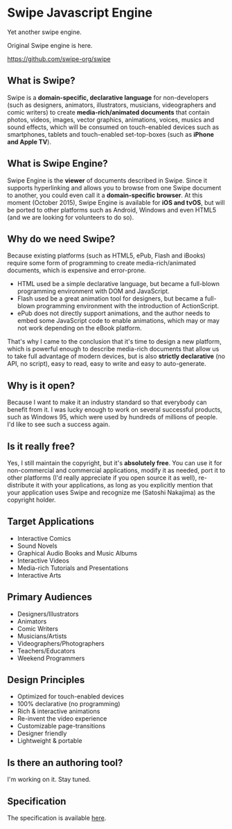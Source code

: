 # Swipe Javascript Engine 

Yet another swipe engine.

Original Swipe engine is here.

https://github.com/swipe-org/swipe




## What is Swipe?

Swipe is a **domain-specific, declarative language** for non-developers (such as designers, animators, illustrators, musicians, videographers and comic writers) to create **media-rich/animated documents** that contain photos, videos, images, vector graphics, animations, voices, musics and sound effects, which will be consumed on touch-enabled devices such as smartphones, tablets and touch-enabled set-top-boxes (such as **iPhone and Apple TV**). 

## What is Swipe Engine?

Swipe Engine is the **viewer** of documents described in Swipe. Since it supports hyperlinking and allows you to browse from one Swipe document to another, you could even call it a **domain-specific browser**. At this moment (October 2015), Swipe Engine is available for **iOS and tvOS**, but will be ported to other platforms such as Android, Windows and even HTML5 (and we are looking for volunteers to do so). 

## Why do we need Swipe?

Because existing platforms (such as HTML5, ePub, Flash and iBooks) require some form of programming to create media-rich/animated documents, which is expensive and error-prone. 

* HTML used be a simple declarative language, but became a full-blown programming environment with DOM and JavaScript. 
* Flash used be a great animation tool for designers, but became a full-blown programming environment with the introduction of ActionScript. 
* ePub does not directly support animations, and the author needs to embed some JavaScript code to enable animations, which may or may not work depending on the eBook platform. 

That's why I came to the conclusion that it's time to design a new platform, which is powerful enough to describe media-rich documents that allow us to take full advantage of modern devices, but is also **strictly declarative** (no API, no script), easy to read, easy to write and easy to auto-generate. 

## Why is it open?

Because I want to make it an industry standard so that everybody can benefit from it. I was lucky enough to work on several successful products, such as Windows 95, which were used by hundreds of millions of people. I'd like to see such a success again.

## Is it really free?

Yes, I still maintain the copyright, but it's **absolutely free**. You can use it for non-commercial and commercial applications, modify it as needed, port it to other platforms (I'd really appreciate if you open source it as well), re-distribute it with your applications, as long as you explicitly mention that your application uses Swipe and recognize me (Satoshi Nakajima) as the copyright holder.

## Target Applications

* Interactive Comics
* Sound Novels
* Graphical Audio Books and Music Albums
* Interactive Videos
* Media-rich Tutorials and Presentations
* Interactive Arts

## Primary Audiences

* Designers/Illustrators
* Animators
* Comic Writers
* Musicians/Artists
* Videographers/Photographers
* Teachers/Educators
* Weekend Programmers

## Design Principles

* Optimized for touch-enabled devices
* 100% declarative (no programming)
* Rich & interactive animations
* Re-invent the video experience
* Customizable page-transitions
* Designer friendly
* Lightweight & portable

## Is there an authoring tool?

I'm working on it. Stay tuned.

## Specification

The specification is available [here](SPECIFICATION.md). 

